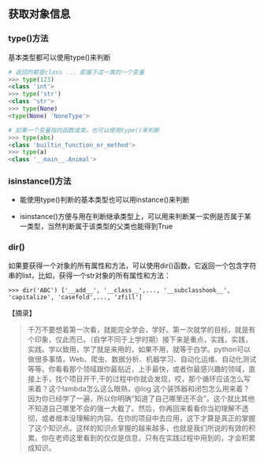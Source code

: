 ## 获取对象信息

### type()方法

基本类型都可以使用type()来判断

```python
# 返回的都是class ... 即属于这一类的一个变量
>>> type(123)
<class 'int'>
>>> type('str')
<class 'str'>
>>> type(None)
<type(None) 'NoneType'>

# 如果一个变量指向函数或类，也可以使用type()来判断
>>> type(abs)
<class 'builtin_function_or_method'>
>>> type(a)
<class '__main__.Animal'>
```

### isinstance()方法

- 能使用type()判断的基本类型也可以用instance()来判断

- isinstance()方便与用在判断继承类型上，可以用来判断某一实例是否属于某一类型，当然判断属于该类型的父类也能得到True

### dir()

如果要获得一个对象的所有属性和方法，可以使用dir()函数，它返回一个包含字符串的list，比如，获得一个str对象的所有属性和方法：

`>>> dir('ABC')
['__add__', '__class__',..., '__subclasshook__', 'capitalize', 'casefold',..., 'zfill']`


【摘录】
> 千万不要想着第一次看，就能完全学会，学好。第一次就学的目标，就是有个印象，仅此而已。（自学不同于上学时期）接下来是重点，实践，实践，实践。学以致用，学了就是来用的，如果不用，就等于白学。python可以做很多事情，Web、爬虫、数据分析、机器学习、自动化运维、自动化测试等等。你看看那个领域跟你最贴近，上手最快，或者你最感兴趣的领域，直接上手，找个项目开干,干的过程中你就会发现，哎，那个循环应该怎么写来着？这个lambda怎么这么眼熟，@log 这个装饰器和闭包怎么用来着？因为你已经学了一遍，所以你明确“知道了自己哪里还不会”。这个就比其他不知道自己哪里不会的强一大截了。然后，你再回来看看你当初理解不透彻，或者根本没理解的内容。在你的项目中去应用，这下才算是真正的掌握了这个知识点。这样的知识点掌握的越来越多，也就是我们所说的有效的积累。你在老师这里看到的仅仅是信息，只有在实践过程中用到的，才会积累成知识。


